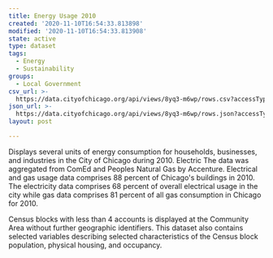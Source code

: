 ```yaml
---
title: Energy Usage 2010
created: '2020-11-10T16:54:33.813898'
modified: '2020-11-10T16:54:33.813908'
state: active
type: dataset
tags:
  - Energy
  - Sustainability
groups:
  - Local Government
csv_url: >-
  https://data.cityofchicago.org/api/views/8yq3-m6wp/rows.csv?accessType=DOWNLOAD
json_url: >-
  https://data.cityofchicago.org/api/views/8yq3-m6wp/rows.json?accessType=DOWNLOAD
layout: post

---
```

Displays several units of energy consumption for households, businesses, and industries in the City of Chicago during 2010. Electric  The data was aggregated from ComEd and Peoples Natural Gas by Accenture. Electrical and gas usage data comprises 88 percent of Chicago's buildings in 2010. The electricity data comprises 68 percent of overall electrical usage in the city while gas data comprises 81 percent of all gas consumption in Chicago for 2010.

Census blocks with less than 4 accounts is displayed at the Community Area without further geographic identifiers. This dataset also contains selected variables describing selected characteristics of the Census block population, physical housing, and occupancy.

